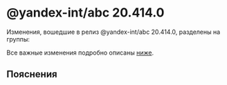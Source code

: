 # @yandex-int/abc 20.414.0

<!-- ЧЕЛОВЕЧЕСКОЕ ВСТУПЛЕНИЕ -->

Изменения, вошедшие в релиз @yandex-int/abc 20.414.0, разделены на группы:

Все важные изменения подробно описаны [ниже](#Пояснения).

## Пояснения

